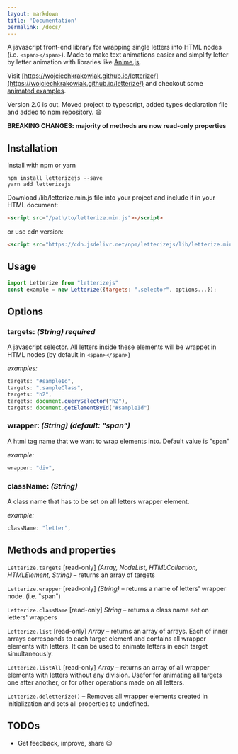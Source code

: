 ```yaml
---
layout: markdown
title: 'Documentation'
permalink: /docs/
---
```


A javascript front-end library for wrapping single letters into HTML nodes (i.e.
`<span></span>`). Made to make text animations easier and simplify letter by
letter animation with libraries like
[Anime.js](https://github.com/juliangarnier/anime/).

Visit
[https://wojciechkrakowiak.github.io/letterize/](https://wojciechkrakowiak.github.io/letterize/)
and checkout some
[animated examples](https://wojciechkrakowiak.github.io/letterize/examples).

Version 2.0 is out. Moved project to typescript, added types declaration file
and added to npm repository. :smile:

**BREAKING CHANGES: majority of methods are now read-only properties**

## Installation

Install with npm or yarn

```
npm install letterizejs --save
yarn add letterizejs
```

Download /lib/letterize.min.js file into your project and include it in your
HTML document:

```html
<script src="/path/to/letterize.min.js"></script>
```

or use cdn version:

```html
<script src="https://cdn.jsdelivr.net/npm/letterizejs/lib/letterize.min.js"></script>
```

## Usage

```javascript
import Letterize from "letterizejs"
const example = new Letterize({targets: ".selector", options...});
```

## Options

### targets: _(String) **required**_

A javascript selector. All letters inside these elements will be wrappet in HTML
nodes (by default in `<span></span>`)

_examples:_

```javascript
targets: "#sampleId",
targets: ".sampleClass",
targets: "h2",
targets: document.querySelector("h2"),
targets: document.getElementById("#sampleId")
```

### wrapper: _(String) (default: "span")_

A html tag name that we want to wrap elements into. Default value is "span"

_example:_

```javascript
wrapper: "div",
```

### className: _(String)_

A class name that has to be set on all letters wrapper element.

_example:_

```javascript
className: "letter",
```

## Methods and properties

`Letterize.targets` [read-only] _(Array, NodeList, HTMLCollection, HTMLElement,
String)_ – returns an array of targets

`Letterize.wrapper` [read-only] _(String)_ – returns a name of letters' wrapper
node. (i.e. "span")

`Letterize.className` [read-only] _String_ – returns a class name set on
letters' wrappers

`Letterize.list` [read-only] _Array_ – returns an array of arrays. Each of inner
arrays corresponds to each target element and contains all wrapper elements with
letters. It can be used to animate letters in each target simultaneously.

`Letterize.listAll` [read-only] _Array_ – returns an array of all wrapper
elements with letters without any division. Usefor for animating all targets one
after another, or for other operations made on all letters.

`Letterize.deletterize()` – Removes all wrapper elements created in
initialization and sets all properties to undefined.

## TODOs

- Get feedback, improve, share :wink:

